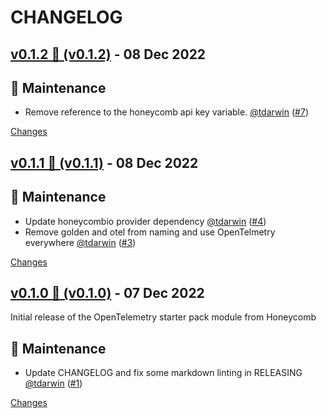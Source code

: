 # CHANGELOG

## [v0.1.2 🌈 (v0.1.2)](https://github.com/honeycombio/terraform-honeycombio-opentelemetry-starter-pack/releases/tag/v0.1.2) - 08 Dec 2022

## 🧰 Maintenance

- Remove reference to the honeycomb api key variable. [@tdarwin](https://github.com/tdarwin) ([#7](https://github.com/honeycombio/terraform-honeycombio-opentelemetry-starter-pack/issues/7))

[Changes][v0.1.2]

## [v0.1.1 🦄 (v0.1.1)](https://github.com/honeycombio/terraform-honeycombio-opentelemetry-starter-pack/releases/tag/v0.1.1) - 08 Dec 2022

## 🧰 Maintenance

- Update honeycombio provider dependency [@tdarwin](https://github.com/tdarwin) ([#4](https://github.com/honeycombio/terraform-honeycombio-opentelemetry-starter-pack/issues/4))
- Remove golden and otel from naming and use OpenTelmetry everywhere [@tdarwin](https://github.com/tdarwin) ([#3](https://github.com/honeycombio/terraform-honeycombio-opentelemetry-starter-pack/issues/3))

[Changes][v0.1.1]

## [v0.1.0 🌈 (v0.1.0)](https://github.com/honeycombio/terraform-honeycombio-opentelemetry-starter-pack/releases/tag/v0.1.0) - 07 Dec 2022

Initial release of the OpenTelemetry starter pack module from Honeycomb

## 🧰 Maintenance

- Update CHANGELOG and fix some markdown linting in RELEASING [@tdarwin](https://github.com/tdarwin) ([#1](https://github.com/honeycombio/terraform-honeycombio-opentelemetry-starter-pack/issues/1))

[Changes][v0.1.0]

[v0.1.2]: https://github.com/honeycombio/terraform-honeycombio-opentelemetry-starter-pack/compare/v0.1.1...v0.1.2
[v0.1.1]: https://github.com/honeycombio/terraform-honeycombio-opentelemetry-starter-pack/compare/v0.1.0...v0.1.1
[v0.1.0]: https://github.com/honeycombio/terraform-honeycombio-opentelemetry-starter-pack/tree/v0.1.0

 <!-- Generated by https://github.com/rhysd/changelog-from-release -->
